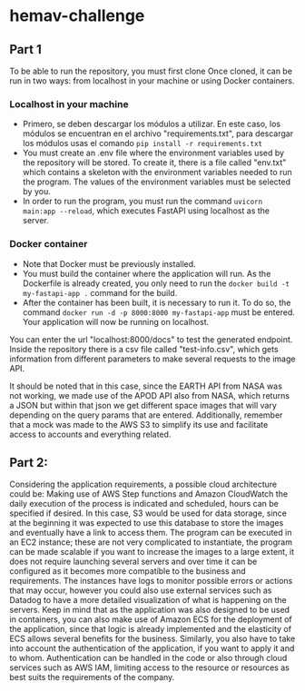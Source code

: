 # hemav-challenge
## Part 1
To be able to run the repository, you must first clone
Once cloned, it can be run in two ways: from localhost in your machine or using Docker containers.

### Localhost in your machine
- Primero, se deben descargar los módulos a utilizar. En este caso, los módulos se encuentran en el archivo "requirements.txt", para descargar los módulos usas el comando `pip install -r requirements.txt`
- You must create an .env file where the environment variables used by the repository will be stored. To create it, there is a file called "env.txt" which contains a skeleton with the environment variables needed to run the program. The values of the environment variables must be selected by you.
- In order to run the program, you must run the command `uvicorn main:app --reload`, which executes FastAPI using localhost as the server.

### Docker container
- Note that Docker must be previously installed. 
- You must build the container where the application will run. As the Dockerfile is already created, you only need to run the `docker build -t my-fastapi-app .` command for the build.
- After the container has been built, it is necessary to run it. To do so, the command `docker run -d -p 8000:8000 my-fastapi-app` must be entered. Your application will now be running on localhost.

You can enter the url "localhost:8000/docs" to test the generated endpoint. Inside the repository there is a csv file called "test-info.csv", which gets information from different parameters to make several requests to the image API. 

It should be noted that in this case, since the EARTH API from NASA was not working, we made use of the APOD API also from NASA, which returns a JSON but within that json we get different space images that will vary depending on the query params that are entered.
Additionally, remember that a mock was made to the AWS S3 to simplify its use and facilitate access to accounts and everything related.

## Part 2:
Considering the application requirements, a possible cloud architecture could be: 
Making use of AWS Step functions and Amazon CloudWatch the daily execution of the process is indicated and scheduled, hours can be specified if desired. In this case, S3 would be used for data storage, since at the beginning it was expected to use this database to store the images and eventually have a link to access them. The program can be executed in an EC2 instance; these are not very complicated to instantiate, the program can be made scalable if you want to increase the images to a large extent, it does not require launching several servers and over time it can be configured as it becomes more compatible to the business and requirements. The instances have logs to monitor possible errors or actions that may occur, however you could also use external services such as Datadog to have a more detailed visualization of what is happening on the servers. Keep in mind that as the application was also designed to be used in containers, you can also make use of Amazon ECS for the deployment of the application, since that logic is already implemented and the elasticity of ECS allows several benefits for the business. 
Similarly, you also have to take into account the authentication of the application, if you want to apply it and to whom. Authentication can be handled in the code or also through cloud services such as AWS IAM, limiting access to the resource or resources as best suits the requirements of the company.
